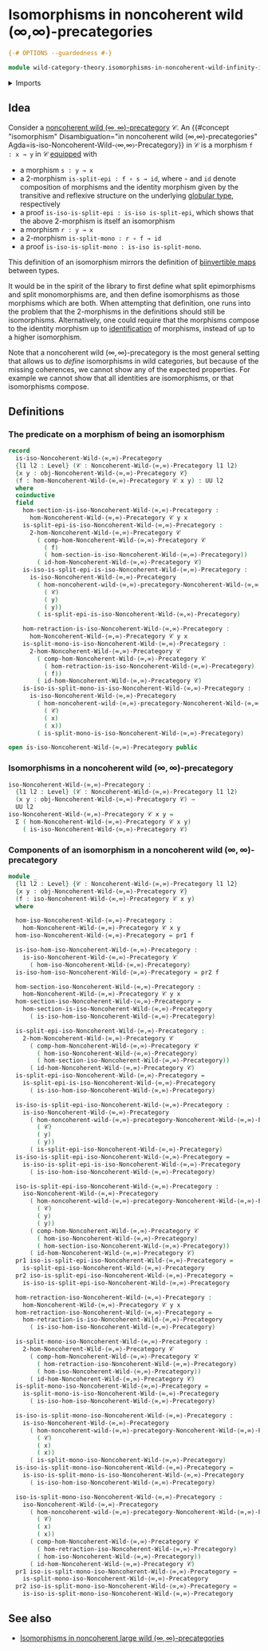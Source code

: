 # Isomorphisms in noncoherent wild (∞,∞)-precategories

```agda
{-# OPTIONS --guardedness #-}

module wild-category-theory.isomorphisms-in-noncoherent-wild-infinity-infinity-precategories where
```

<details><summary>Imports</summary>

```agda
open import foundation.dependent-pair-types
open import foundation.universe-levels

open import wild-category-theory.noncoherent-wild-infinity-infinity-precategories
```

</details>

## Idea

Consider a
[noncoherent wild $(∞,∞)$-precategory](wild-category-theory.noncoherent-wild-infinity-infinity-precategories.md)
𝒞. An
{{#concept "isomorphism" Disambiguation="in noncoherent wild (∞,∞)-precategories" Agda=is-iso-Noncoherent-Wild-⟨∞,∞⟩-Precategory}}
in 𝒞 is a morphism `f : x → y` in 𝒞 [equipped](foundation.structure.md) with

- a morphism `s : y → x`
- a $2$-morphism `is-split-epi : f ∘ s → id`, where `∘` and `id` denote
  composition of morphisms and the identity morphism given by the transitive and
  reflexive structure on the underlying
  [globular type](structured-types.globular-types.md), respectively
- a proof `is-iso-is-split-epi : is-iso is-split-epi`, which shows that the
  above $2$-morphism is itself an isomorphism
- a morphism `r : y → x`
- a $2$-morphism `is-split-mono : r ∘ f → id`
- a proof `is-iso-is-split-mono : is-iso is-split-mono`.

This definition of an isomorphism mirrors the definition of
[biinvertible maps](foundation-core.equivalences.md) between types.

It would be in the spirit of the library to first define what split epimorphisms
and split monomorphisms are, and then define isomorphisms as those morphisms
which are both. When attempting that definition, one runs into the problem that
the $2$-morphisms in the definitions should still be isomorphisms.
Alternatively, one could require that the morphisms compose to the identity
morphism up to [identification](foundation-core.identity-types.md) of morphisms,
instead of up to a higher isomorphism.

Note that a noncoherent wild $(∞,∞)$-precategory is the most general setting
that allows us to _define_ isomorphisms in wild categories, but because of the
missing coherences, we cannot show any of the expected properties. For example
we cannot show that all identities are isomorphisms, or that isomorphisms
compose.

## Definitions

### The predicate on a morphism of being an isomorphism

```agda
record
  is-iso-Noncoherent-Wild-⟨∞,∞⟩-Precategory
  {l1 l2 : Level} (𝒞 : Noncoherent-Wild-⟨∞,∞⟩-Precategory l1 l2)
  {x y : obj-Noncoherent-Wild-⟨∞,∞⟩-Precategory 𝒞}
  (f : hom-Noncoherent-Wild-⟨∞,∞⟩-Precategory 𝒞 x y) : UU l2
  where
  coinductive
  field
    hom-section-is-iso-Noncoherent-Wild-⟨∞,∞⟩-Precategory :
      hom-Noncoherent-Wild-⟨∞,∞⟩-Precategory 𝒞 y x
    is-split-epi-is-iso-Noncoherent-Wild-⟨∞,∞⟩-Precategory :
      2-hom-Noncoherent-Wild-⟨∞,∞⟩-Precategory 𝒞
        ( comp-hom-Noncoherent-Wild-⟨∞,∞⟩-Precategory 𝒞
          ( f)
          ( hom-section-is-iso-Noncoherent-Wild-⟨∞,∞⟩-Precategory))
        ( id-hom-Noncoherent-Wild-⟨∞,∞⟩-Precategory 𝒞)
    is-iso-is-split-epi-is-iso-Noncoherent-Wild-⟨∞,∞⟩-Precategory :
      is-iso-Noncoherent-Wild-⟨∞,∞⟩-Precategory
        ( hom-noncoherent-wild-⟨∞,∞⟩-precategory-Noncoherent-Wild-⟨∞,∞⟩-Precategory
          ( 𝒞)
          ( y)
          ( y))
        ( is-split-epi-is-iso-Noncoherent-Wild-⟨∞,∞⟩-Precategory)

    hom-retraction-is-iso-Noncoherent-Wild-⟨∞,∞⟩-Precategory :
      hom-Noncoherent-Wild-⟨∞,∞⟩-Precategory 𝒞 y x
    is-split-mono-is-iso-Noncoherent-Wild-⟨∞,∞⟩-Precategory :
      2-hom-Noncoherent-Wild-⟨∞,∞⟩-Precategory 𝒞
        ( comp-hom-Noncoherent-Wild-⟨∞,∞⟩-Precategory 𝒞
          ( hom-retraction-is-iso-Noncoherent-Wild-⟨∞,∞⟩-Precategory)
          ( f))
        ( id-hom-Noncoherent-Wild-⟨∞,∞⟩-Precategory 𝒞)
    is-iso-is-split-mono-is-iso-Noncoherent-Wild-⟨∞,∞⟩-Precategory :
      is-iso-Noncoherent-Wild-⟨∞,∞⟩-Precategory
        ( hom-noncoherent-wild-⟨∞,∞⟩-precategory-Noncoherent-Wild-⟨∞,∞⟩-Precategory
          ( 𝒞)
          ( x)
          ( x))
        ( is-split-mono-is-iso-Noncoherent-Wild-⟨∞,∞⟩-Precategory)

open is-iso-Noncoherent-Wild-⟨∞,∞⟩-Precategory public
```

### Isomorphisms in a noncoherent wild $(∞,∞)$-precategory

```agda
iso-Noncoherent-Wild-⟨∞,∞⟩-Precategory :
  {l1 l2 : Level} (𝒞 : Noncoherent-Wild-⟨∞,∞⟩-Precategory l1 l2)
  (x y : obj-Noncoherent-Wild-⟨∞,∞⟩-Precategory 𝒞) →
  UU l2
iso-Noncoherent-Wild-⟨∞,∞⟩-Precategory 𝒞 x y =
  Σ ( hom-Noncoherent-Wild-⟨∞,∞⟩-Precategory 𝒞 x y)
    ( is-iso-Noncoherent-Wild-⟨∞,∞⟩-Precategory 𝒞)
```

### Components of an isomorphism in a noncoherent wild $(∞,∞)$-precategory

```agda
module _
  {l1 l2 : Level} {𝒞 : Noncoherent-Wild-⟨∞,∞⟩-Precategory l1 l2}
  {x y : obj-Noncoherent-Wild-⟨∞,∞⟩-Precategory 𝒞}
  (f : iso-Noncoherent-Wild-⟨∞,∞⟩-Precategory 𝒞 x y)
  where

  hom-iso-Noncoherent-Wild-⟨∞,∞⟩-Precategory :
    hom-Noncoherent-Wild-⟨∞,∞⟩-Precategory 𝒞 x y
  hom-iso-Noncoherent-Wild-⟨∞,∞⟩-Precategory = pr1 f

  is-iso-hom-iso-Noncoherent-Wild-⟨∞,∞⟩-Precategory :
    is-iso-Noncoherent-Wild-⟨∞,∞⟩-Precategory 𝒞
      ( hom-iso-Noncoherent-Wild-⟨∞,∞⟩-Precategory)
  is-iso-hom-iso-Noncoherent-Wild-⟨∞,∞⟩-Precategory = pr2 f

  hom-section-iso-Noncoherent-Wild-⟨∞,∞⟩-Precategory :
    hom-Noncoherent-Wild-⟨∞,∞⟩-Precategory 𝒞 y x
  hom-section-iso-Noncoherent-Wild-⟨∞,∞⟩-Precategory =
    hom-section-is-iso-Noncoherent-Wild-⟨∞,∞⟩-Precategory
      ( is-iso-hom-iso-Noncoherent-Wild-⟨∞,∞⟩-Precategory)

  is-split-epi-iso-Noncoherent-Wild-⟨∞,∞⟩-Precategory :
    2-hom-Noncoherent-Wild-⟨∞,∞⟩-Precategory 𝒞
      ( comp-hom-Noncoherent-Wild-⟨∞,∞⟩-Precategory 𝒞
        ( hom-iso-Noncoherent-Wild-⟨∞,∞⟩-Precategory)
        ( hom-section-iso-Noncoherent-Wild-⟨∞,∞⟩-Precategory))
      ( id-hom-Noncoherent-Wild-⟨∞,∞⟩-Precategory 𝒞)
  is-split-epi-iso-Noncoherent-Wild-⟨∞,∞⟩-Precategory =
    is-split-epi-is-iso-Noncoherent-Wild-⟨∞,∞⟩-Precategory
      ( is-iso-hom-iso-Noncoherent-Wild-⟨∞,∞⟩-Precategory)

  is-iso-is-split-epi-iso-Noncoherent-Wild-⟨∞,∞⟩-Precategory :
    is-iso-Noncoherent-Wild-⟨∞,∞⟩-Precategory
      ( hom-noncoherent-wild-⟨∞,∞⟩-precategory-Noncoherent-Wild-⟨∞,∞⟩-Precategory
        ( 𝒞)
        ( y)
        ( y))
      ( is-split-epi-iso-Noncoherent-Wild-⟨∞,∞⟩-Precategory)
  is-iso-is-split-epi-iso-Noncoherent-Wild-⟨∞,∞⟩-Precategory =
    is-iso-is-split-epi-is-iso-Noncoherent-Wild-⟨∞,∞⟩-Precategory
      ( is-iso-hom-iso-Noncoherent-Wild-⟨∞,∞⟩-Precategory)

  iso-is-split-epi-iso-Noncoherent-Wild-⟨∞,∞⟩-Precategory :
    iso-Noncoherent-Wild-⟨∞,∞⟩-Precategory
      ( hom-noncoherent-wild-⟨∞,∞⟩-precategory-Noncoherent-Wild-⟨∞,∞⟩-Precategory
        ( 𝒞)
        ( y)
        ( y))
      ( comp-hom-Noncoherent-Wild-⟨∞,∞⟩-Precategory 𝒞
        ( hom-iso-Noncoherent-Wild-⟨∞,∞⟩-Precategory)
        ( hom-section-iso-Noncoherent-Wild-⟨∞,∞⟩-Precategory))
      ( id-hom-Noncoherent-Wild-⟨∞,∞⟩-Precategory 𝒞)
  pr1 iso-is-split-epi-iso-Noncoherent-Wild-⟨∞,∞⟩-Precategory =
    is-split-epi-iso-Noncoherent-Wild-⟨∞,∞⟩-Precategory
  pr2 iso-is-split-epi-iso-Noncoherent-Wild-⟨∞,∞⟩-Precategory =
    is-iso-is-split-epi-iso-Noncoherent-Wild-⟨∞,∞⟩-Precategory

  hom-retraction-iso-Noncoherent-Wild-⟨∞,∞⟩-Precategory :
    hom-Noncoherent-Wild-⟨∞,∞⟩-Precategory 𝒞 y x
  hom-retraction-iso-Noncoherent-Wild-⟨∞,∞⟩-Precategory =
    hom-retraction-is-iso-Noncoherent-Wild-⟨∞,∞⟩-Precategory
      ( is-iso-hom-iso-Noncoherent-Wild-⟨∞,∞⟩-Precategory)

  is-split-mono-iso-Noncoherent-Wild-⟨∞,∞⟩-Precategory :
    2-hom-Noncoherent-Wild-⟨∞,∞⟩-Precategory 𝒞
      ( comp-hom-Noncoherent-Wild-⟨∞,∞⟩-Precategory 𝒞
        ( hom-retraction-iso-Noncoherent-Wild-⟨∞,∞⟩-Precategory)
        ( hom-iso-Noncoherent-Wild-⟨∞,∞⟩-Precategory))
      ( id-hom-Noncoherent-Wild-⟨∞,∞⟩-Precategory 𝒞)
  is-split-mono-iso-Noncoherent-Wild-⟨∞,∞⟩-Precategory =
    is-split-mono-is-iso-Noncoherent-Wild-⟨∞,∞⟩-Precategory
      ( is-iso-hom-iso-Noncoherent-Wild-⟨∞,∞⟩-Precategory)

  is-iso-is-split-mono-iso-Noncoherent-Wild-⟨∞,∞⟩-Precategory :
    is-iso-Noncoherent-Wild-⟨∞,∞⟩-Precategory
      ( hom-noncoherent-wild-⟨∞,∞⟩-precategory-Noncoherent-Wild-⟨∞,∞⟩-Precategory
        ( 𝒞)
        ( x)
        ( x))
      ( is-split-mono-iso-Noncoherent-Wild-⟨∞,∞⟩-Precategory)
  is-iso-is-split-mono-iso-Noncoherent-Wild-⟨∞,∞⟩-Precategory =
    is-iso-is-split-mono-is-iso-Noncoherent-Wild-⟨∞,∞⟩-Precategory
      ( is-iso-hom-iso-Noncoherent-Wild-⟨∞,∞⟩-Precategory)

  iso-is-split-mono-iso-Noncoherent-Wild-⟨∞,∞⟩-Precategory :
    iso-Noncoherent-Wild-⟨∞,∞⟩-Precategory
      ( hom-noncoherent-wild-⟨∞,∞⟩-precategory-Noncoherent-Wild-⟨∞,∞⟩-Precategory
        ( 𝒞)
        ( x)
        ( x))
      ( comp-hom-Noncoherent-Wild-⟨∞,∞⟩-Precategory 𝒞
        ( hom-retraction-iso-Noncoherent-Wild-⟨∞,∞⟩-Precategory)
        ( hom-iso-Noncoherent-Wild-⟨∞,∞⟩-Precategory))
      ( id-hom-Noncoherent-Wild-⟨∞,∞⟩-Precategory 𝒞)
  pr1 iso-is-split-mono-iso-Noncoherent-Wild-⟨∞,∞⟩-Precategory =
    is-split-mono-iso-Noncoherent-Wild-⟨∞,∞⟩-Precategory
  pr2 iso-is-split-mono-iso-Noncoherent-Wild-⟨∞,∞⟩-Precategory =
    is-iso-is-split-mono-iso-Noncoherent-Wild-⟨∞,∞⟩-Precategory
```

## See also

- [Isomorphisms in noncoherent large wild $(∞,∞)$-precategories](wild-category-theory.isomorphisms-in-noncoherent-large-wild-infinity-infinity-precategories.md)
